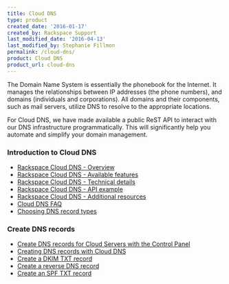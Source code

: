 ```yaml
---
title: Cloud DNS
type: product
created_date: '2016-01-17'
created_by: Rackspace Support
last_modified_date: '2016-04-13'
last_modified_by: Stephanie Fillmon
permalink: /cloud-dns/
product: Cloud DNS
product_url: cloud-dns
---
```


The Domain Name System is essentially the phonebook for the Internet. It manages the relationships between IP addresses (the phone numbers), and domains (individuals and corporations). All domains and their components, such as mail servers, utilize DNS to resolve to the appropriate locations.

For Cloud DNS, we have made available a public ReST API to interact with our DNS infrastructure programmatically. This will significantly help you automate and simplify your domain management.

### Introduction to Cloud DNS

- [Rackspace Cloud DNS - Overview](/how-to/rackspace-cloud-dns-overview)
- [Rackspace Cloud DNS - Available features](/how-to/rackspace-cloud-dns-available-features)
- [Rackspace Cloud DNS - Technical details](/how-to/rackspace-cloud-dns-technical-details)
- [Rackspace Cloud DNS - API example](/how-to/rackspace-cloud-dns-api-example)
- [Rackspace Cloud DNS - Additional resources](/how-to/rackspace-cloud-dns-additional-resources)
- [Cloud DNS FAQ](/how-to/cloud-dns-faq)
- [Choosing DNS record types](/how-to/choosing-dns-record-types)

### Create DNS records

- [Create DNS records for Cloud Servers with the Control Panel](/how-to/create-dns-records-for-cloud-servers-with-the-control-panel)
- [Creating DNS records with Cloud DNS](/how-to/creating-dns-records-with-cloud-dns)
- [Create a DKIM TXT record](/how-to/create-a-dkim-txt-record)
- [Create a reverse DNS record](/how-to/create-a-reverse-dns-record)
- [Create an SPF TXT record](/how-to/create-an-spf-txt-record)
